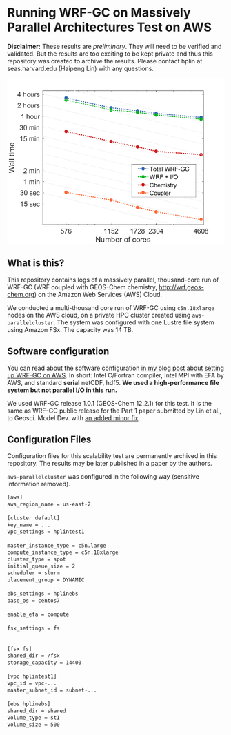 # Running WRF-GC on Massively Parallel Architectures Test on AWS

**Disclaimer:** These results are *preliminary*. They will need to be verified and validated. But the results are too exciting to be kept private and thus this repository was created to archive the results. Please contact hplin at seas.harvard.edu (Haipeng Lin) with any questions.

![scalability plot](https://raw.githubusercontent.com/jimmielin/wrf-gc-massively-parallel/master/scalability.png "scalability plot")

## What is this?

This repository contains logs of a massively parallel, thousand-core run of WRF-GC (WRF coupled with GEOS-Chem chemistry, http://wrf.geos-chem.org) on the Amazon Web Services (AWS) Cloud.

We conducted a multi-thousand core run of WRF-GC using `c5n.18xlarge` nodes on the AWS cloud, on a private HPC cluster created using `aws-parallelcluster`. The system was configured with one Lustre file system using Amazon FSx. The capacity was 14 TB.

## Software configuration

You can read about the software configuration [in my blog post about setting up WRF-GC on AWS](https://jimmielin.me/2019/wrf-gc-aws/). In short: Intel C/Fortran compiler, Intel MPI with EFA by AWS, and standard **serial** netCDF, hdf5. **We used a high-performance file system but not parallel I/O in this run.**

We used WRF-GC release 1.0.1 (GEOS-Chem 12.2.1) for this test. It is the same as WRF-GC public release for the Part 1 paper submitted by Lin et al., to Geosci. Model Dev. with [an added minor fix](https://github.com/geoschem/geos-chem/pull/165).

## Configuration Files

Configuration files for this scalability test are permanently archived in this repository. The results may be later published in a paper by the authors.

`aws-parallelcluster` was configured in the following way (sensitive information removed).
```
[aws]
aws_region_name = us-east-2

[cluster default]
key_name = ...
vpc_settings = hplintest1

master_instance_type = c5n.large
compute_instance_type = c5n.18xlarge
cluster_type = spot
initial_queue_size = 2
scheduler = slurm
placement_group = DYNAMIC

ebs_settings = hplinebs
base_os = centos7

enable_efa = compute

fsx_settings = fs


[fsx fs]
shared_dir = /fsx
storage_capacity = 14400

[vpc hplintest1]
vpc_id = vpc-...
master_subnet_id = subnet-...

[ebs hplinebs]
shared_dir = shared
volume_type = st1
volume_size = 500
```
